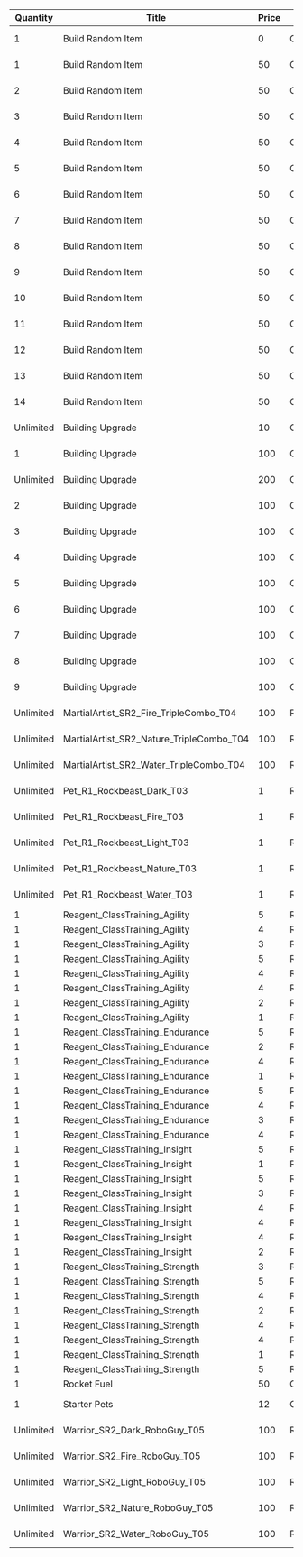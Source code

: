 | Quantity | Title | Price | Currency |  Requirement |
| -------- | ----- | ----- | -------- |  ----------- |
| 1 | Build Random Item | 0 | Other | Marketplace Level 01 |
| 1 | Build Random Item | 50 | Other | Marketplace Level 03 |
| 2 | Build Random Item | 50 | Other | Marketplace Level 05 |
| 3 | Build Random Item | 50 | Other | Marketplace Level 07 |
| 4 | Build Random Item | 50 | Other | Marketplace Level 10 |
| 5 | Build Random Item | 50 | Other | Marketplace Level 12 |
| 6 | Build Random Item | 50 | Other | Marketplace Level 14 |
| 7 | Build Random Item | 50 | Other | Marketplace Level 16 |
| 8 | Build Random Item | 50 | Other | Marketplace Level 18 |
| 9 | Build Random Item | 50 | Other | Marketplace Level 20 |
| 10 | Build Random Item | 50 | Other | Marketplace Level 22 |
| 11 | Build Random Item | 50 | Other | Marketplace Level 24 |
| 12 | Build Random Item | 50 | Other | Marketplace Level 26 |
| 13 | Build Random Item | 50 | Other | Marketplace Level 28 |
| 14 | Build Random Item | 50 | Other | Marketplace Level 30 |
| Unlimited | Building Upgrade | 10 | Ore_Magicite | Marketplace Level 07 |
| 1 | Building Upgrade | 100 | Other | Marketplace Level 07 |
| Unlimited | Building Upgrade | 200 | Other | Marketplace Level 07 |
| 2 | Building Upgrade | 100 | Other | Marketplace Level 08 |
| 3 | Building Upgrade | 100 | Other | Marketplace Level 10 |
| 4 | Building Upgrade | 100 | Other | Marketplace Level 12 |
| 5 | Building Upgrade | 100 | Other | Marketplace Level 16 |
| 6 | Building Upgrade | 100 | Other | Marketplace Level 20 |
| 7 | Building Upgrade | 100 | Other | Marketplace Level 22 |
| 8 | Building Upgrade | 100 | Other | Marketplace Level 24 |
| 9 | Building Upgrade | 100 | Other | Marketplace Level 26 |
| Unlimited | MartialArtist_SR2_Fire_TripleCombo_T04 | 100 | Reagent_WC_Hero_TripleCombo | Marketplace Level 01 |
| Unlimited | MartialArtist_SR2_Nature_TripleCombo_T04 | 100 | Reagent_WC_Hero_TripleCombo | Marketplace Level 01 |
| Unlimited | MartialArtist_SR2_Water_TripleCombo_T04 | 100 | Reagent_WC_Hero_TripleCombo | Marketplace Level 01 |
| Unlimited | Pet_R1_Rockbeast_Dark_T03 | 1 | Reagent_Pet_Rockbeast | Marketplace Level 01 |
| Unlimited | Pet_R1_Rockbeast_Fire_T03 | 1 | Reagent_Pet_Rockbeast | Marketplace Level 01 |
| Unlimited | Pet_R1_Rockbeast_Light_T03 | 1 | Reagent_Pet_Rockbeast | Marketplace Level 01 |
| Unlimited | Pet_R1_Rockbeast_Nature_T03 | 1 | Reagent_Pet_Rockbeast | Marketplace Level 01 |
| Unlimited | Pet_R1_Rockbeast_Water_T03 | 1 | Reagent_Pet_Rockbeast | Marketplace Level 01 |
| 1 | Reagent_ClassTraining_Agility | 5 | Reagent_Misc_ShadowEssence |  |
| 1 | Reagent_ClassTraining_Agility | 4 | Reagent_Misc_ShadowEssence |  |
| 1 | Reagent_ClassTraining_Agility | 3 | Reagent_Misc_ShadowEssence |  |
| 1 | Reagent_ClassTraining_Agility | 5 | Reagent_Misc_ShadowEssence |  |
| 1 | Reagent_ClassTraining_Agility | 4 | Reagent_Misc_ShadowEssence |  |
| 1 | Reagent_ClassTraining_Agility | 4 | Reagent_Misc_ShadowEssence |  |
| 1 | Reagent_ClassTraining_Agility | 2 | Reagent_Misc_ShadowEssence |  |
| 1 | Reagent_ClassTraining_Agility | 1 | Reagent_Misc_ShadowEssence |  |
| 1 | Reagent_ClassTraining_Endurance | 5 | Reagent_Misc_ShadowEssence |  |
| 1 | Reagent_ClassTraining_Endurance | 2 | Reagent_Misc_ShadowEssence |  |
| 1 | Reagent_ClassTraining_Endurance | 4 | Reagent_Misc_ShadowEssence |  |
| 1 | Reagent_ClassTraining_Endurance | 1 | Reagent_Misc_ShadowEssence |  |
| 1 | Reagent_ClassTraining_Endurance | 5 | Reagent_Misc_ShadowEssence |  |
| 1 | Reagent_ClassTraining_Endurance | 4 | Reagent_Misc_ShadowEssence |  |
| 1 | Reagent_ClassTraining_Endurance | 3 | Reagent_Misc_ShadowEssence |  |
| 1 | Reagent_ClassTraining_Endurance | 4 | Reagent_Misc_ShadowEssence |  |
| 1 | Reagent_ClassTraining_Insight | 5 | Reagent_Misc_ShadowEssence |  |
| 1 | Reagent_ClassTraining_Insight | 1 | Reagent_Misc_ShadowEssence |  |
| 1 | Reagent_ClassTraining_Insight | 5 | Reagent_Misc_ShadowEssence |  |
| 1 | Reagent_ClassTraining_Insight | 3 | Reagent_Misc_ShadowEssence |  |
| 1 | Reagent_ClassTraining_Insight | 4 | Reagent_Misc_ShadowEssence |  |
| 1 | Reagent_ClassTraining_Insight | 4 | Reagent_Misc_ShadowEssence |  |
| 1 | Reagent_ClassTraining_Insight | 4 | Reagent_Misc_ShadowEssence |  |
| 1 | Reagent_ClassTraining_Insight | 2 | Reagent_Misc_ShadowEssence |  |
| 1 | Reagent_ClassTraining_Strength | 3 | Reagent_Misc_ShadowEssence |  |
| 1 | Reagent_ClassTraining_Strength | 5 | Reagent_Misc_ShadowEssence |  |
| 1 | Reagent_ClassTraining_Strength | 4 | Reagent_Misc_ShadowEssence |  |
| 1 | Reagent_ClassTraining_Strength | 2 | Reagent_Misc_ShadowEssence |  |
| 1 | Reagent_ClassTraining_Strength | 4 | Reagent_Misc_ShadowEssence |  |
| 1 | Reagent_ClassTraining_Strength | 4 | Reagent_Misc_ShadowEssence |  |
| 1 | Reagent_ClassTraining_Strength | 1 | Reagent_Misc_ShadowEssence |  |
| 1 | Reagent_ClassTraining_Strength | 5 | Reagent_Misc_ShadowEssence |  |
| 1 | Rocket Fuel | 50 | Other |  |
| 1 | Starter Pets | 12 | Other | Marketplace Level 01 |
| Unlimited | Warrior_SR2_Dark_RoboGuy_T05 | 100 | Reagent_RXT_Parts_Small | Marketplace Level 01 |
| Unlimited | Warrior_SR2_Fire_RoboGuy_T05 | 100 | Reagent_RXT_Parts_Small | Marketplace Level 01 |
| Unlimited | Warrior_SR2_Light_RoboGuy_T05 | 100 | Reagent_RXT_Parts_Small | Marketplace Level 01 |
| Unlimited | Warrior_SR2_Nature_RoboGuy_T05 | 100 | Reagent_RXT_Parts_Small | Marketplace Level 01 |
| Unlimited | Warrior_SR2_Water_RoboGuy_T05 | 100 | Reagent_RXT_Parts_Small | Marketplace Level 01 |
